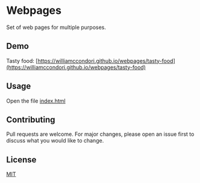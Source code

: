# Webpages

Set of web pages for multiple purposes.

## Demo

Tasty food: [https://williamccondori.github.io/webpages/tasty-food](https://williamccondori.github.io/webpages/tasty-food)

## Usage

Open the file [index.html](index.html)

## Contributing

Pull requests are welcome. For major changes, please open an issue first to discuss what you would like to change.

## License

[MIT](https://choosealicense.com/licenses/mit/)
